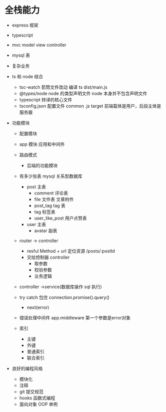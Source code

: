 # 全栈能力

- express 框架
- typescript
- mvc model view controller
- mysql 表
- 复杂业务

- ts 和 node 结合

  - tsc-watch 箭筒文件改动 编译 ts dist/main.js
  - @types/node node 的类型声明文件 node 本身并不包含声明文件
  - typescript 转译的核心文件
  - tsconfig.json 配置文件
    common .js target
    前端载体是用户，后段主体是服务器

- 功能模块

  - 配置模块
  - app 模块 应用和中间件
  - 路由模式
    - 后端的功能模块
  - 有多少张表 mysql 关系型数据库
    - post 主表
      - comment 评论表
      - file 文件表 文章附件
      - post_tag tag 表
      - tag 标签表
      - user_like_post 用户点赞表
    - user 主表
      - avatar 副表
  - router -> controller

    - resful Method + url 定位资源
      /posts/:postId
    - 交给控制器 controller
      - 取参数
      - 校验参数
      - 业务逻辑

  - controller ->service(数据库操作 sql 执行)
  - try catch 包住 connection.promise().query()
    - next(error)
  - 错误处理中间件
      app.middleware 第一个参数是error对象
  - 索引
    - 主键
    - 外键
    - 普通索引
    - 联合索引

- 良好的编程风格
  - 模块化
  - 注释
  - git 提交规范
  - hooks 函数式编程
  - 面向对象 OOP 单例
